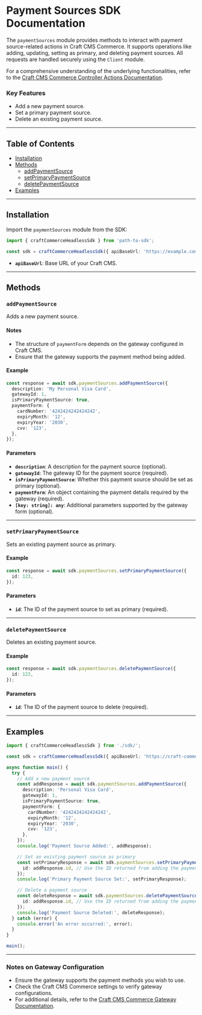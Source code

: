# Payment Sources SDK Documentation

The `paymentSources` module provides methods to interact with payment source-related actions in Craft CMS Commerce. It supports operations like adding, updating, setting as primary, and deleting payment sources. All requests are handled securely using the `Client` module.

For a comprehensive understanding of the underlying functionalities, refer to the [Craft CMS Commerce Controller Actions Documentation](https://craftcms.com/docs/commerce/5.x/reference/controller-actions.html).

### Key Features
- Add a new payment source.
- Set a primary payment source.
- Delete an existing payment source.

---

## Table of Contents

- [Installation](#installation)
- [Methods](#methods)
  - [addPaymentSource](#addpaymentsource)
  - [setPrimaryPaymentSource](#setprimarypaymentsource)
  - [deletePaymentSource](#deletepaymentsource)
- [Examples](#examples)

---

## Installation

Import the `paymentSources` module from the SDK:

```typescript
import { craftCommerceHeadlessSdk } from 'path-to-sdk';

const sdk = craftCommerceHeadlessSdk({ apiBaseUrl: 'https://example.com/' });
```

- **`apiBaseUrl`**: Base URL of your Craft CMS.

---

## Methods

### `addPaymentSource`

Adds a new payment source.

#### Notes
- The structure of `paymentForm` depends on the gateway configured in Craft CMS.
- Ensure that the gateway supports the payment method being added.

#### Example
```typescript
const response = await sdk.paymentSources.addPaymentSource({
  description: 'My Personal Visa Card',
  gatewayId: 1,
  isPrimaryPaymentSource: true,
  paymentForm: {
    cardNumber: '4242424242424242',
    expiryMonth: '12',
    expiryYear: '2030',
    cvv: '123',
  },
});
```

#### Parameters
- **`description`**: A description for the payment source (optional).
- **`gatewayId`**: The gateway ID for the payment source (required).
- **`isPrimaryPaymentSource`**: Whether this payment source should be set as primary (optional).
- **`paymentForm`**: An object containing the payment details required by the gateway (required).
- **`[key: string]: any`**: Additional parameters supported by the gateway form (optional).

---

### `setPrimaryPaymentSource`

Sets an existing payment source as primary.

#### Example
```typescript
const response = await sdk.paymentSources.setPrimaryPaymentSource({
  id: 123,
});
```

#### Parameters
- **`id`**: The ID of the payment source to set as primary (required).

---

### `deletePaymentSource`

Deletes an existing payment source.

#### Example
```typescript
const response = await sdk.paymentSources.deletePaymentSource({
  id: 123,
});
```

#### Parameters
- **`id`**: The ID of the payment source to delete (required).

---

## Examples

```typescript
import { craftCommerceHeadlessSdk } from './sdk/';

const sdk = craftCommerceHeadlessSdk({ apiBaseUrl: 'https://craft-commerce-headless.ddev.site/' });

async function main() {
  try {
    // Add a new payment source
    const addResponse = await sdk.paymentSources.addPaymentSource({
      description: 'Personal Visa Card',
      gatewayId: 1,
      isPrimaryPaymentSource: true,
      paymentForm: {
        cardNumber: '4242424242424242',
        expiryMonth: '12',
        expiryYear: '2030',
        cvv: '123',
      },
    });
    console.log('Payment Source Added:', addResponse);

    // Set an existing payment source as primary
    const setPrimaryResponse = await sdk.paymentSources.setPrimaryPaymentSource({
      id: addResponse.id, // Use the ID returned from adding the payment source
    });
    console.log('Primary Payment Source Set:', setPrimaryResponse);

    // Delete a payment source
    const deleteResponse = await sdk.paymentSources.deletePaymentSource({
      id: addResponse.id, // Use the ID returned from adding the payment source
    });
    console.log('Payment Source Deleted:', deleteResponse);
  } catch (error) {
    console.error('An error occurred:', error);
  }
}

main();
```

---

### Notes on Gateway Configuration

- Ensure the gateway supports the payment methods you wish to use.
- Check the Craft CMS Commerce settings to verify gateway configurations.
- For additional details, refer to the [Craft CMS Commerce Gateway Documentation](https://craftcms.com/docs/commerce/5.x/payment-gateways.html).
